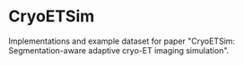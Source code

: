 # CryoETSim
Implementations and example dataset for paper "CryoETSim: Segmentation-aware adaptive cryo-ET imaging simulation".
